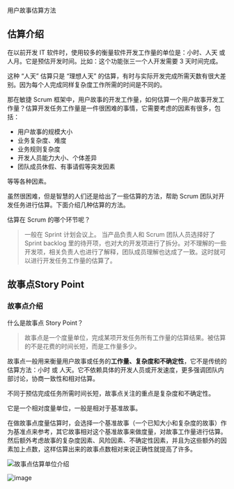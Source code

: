 用户故事估算方法

## 估算介绍

在以前开发 IT 软件时，使用较多的衡量软件开发工作量的单位是：小时、人天 或 人月。它是预估开发时间。比如：这个功能张三一个人开发需要 3 天时间完成。

这种 “人天” 估算只是 “理想人天” 的估算，有时与实际开发完成所需天数有很大差别。因为每个人完成同样复杂度工作所需的时间是不同的。

那在敏捷 Scrum 框架中，用户故事的开发工作量，如何估算一个用户故事开发工作量？估算开发任务工作量是一件很困难的事情，它需要考虑的因素有很多，包括：
- 用户故事的规模大小
- 业务复杂度、难度
- 业务规则复杂度
- 开发人员能力大小、个体差异
- 团队成员休假、有事请假等突发因素

等等各种因素。

虽然很困难，但是智慧的人们还是给出了一些估算的方法，帮助 Scrum 团队对开发任务进行估算。下面介绍几种估算的方法。

估算在 Scrum 的哪个环节呢？

>一般在 Sprint 计划会议上。
>当产品负责人和 Scrum 团队人员选择好了 Sprint backlog 里的待开项，也对大的开发项进行了拆分。对不理解的一些开发项，相关负责人也进行了解释，团队成员理解也达成了一致。这时就可以进行开发任务工作量的估算了。

## 故事点Story Point

### 故事点介绍

什么是故事点 Story Point？
> 故事点是一个度量单位，完成某项开发任务所有工作量的估算结果。被估算的不是花费的时间长短，而是工作量多少。

故事点一般用来衡量用户故事或任务的**工作量、复杂度和不确定性**，它不是传统的估算方法：小时 或 人天。它不依赖具体的开发人员或开发速度，更多强调团队内部讨论，协商一致性和相对估算。

不同于预估完成任务所需时间长短，故事点关注的重点是复杂度和不确定性。

它是一个相对度量单位，一般是相对于基准故事。

在做故事点度量估算时，会选择一个基准故事（一个已知大小和复杂度的故事）作为基准点来参考，其它故事相对这个基准故事来做度量，对故事工作量进行估算。
然后额外考虑故事的复杂度因素、风险因素、不确定性因素，并且为这些额外的因素加上点数，这样估算出来的故事点数相对来说正确性就提高了许多。

![故事点估算单位介绍](https://github.com/user-attachments/assets/9b29f798-0c06-4101-9a06-256d282eb84a)

![image](https://github.com/user-attachments/assets/8ba6eb96-f177-45e6-830a-6729237f9007)





